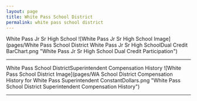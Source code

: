 ```yaml
---
layout: page
title: White Pass School District
permalink: white pass school district
---
```



White Pass Jr Sr High School
![White Pass Jr Sr High School Image](pages/White Pass School District White Pass Jr Sr High SchoolDual Credit BarChart.png "White Pass Jr Sr High School Dual Credit Participation")

___

White Pass School DistrictSuperintendent Compensation History
![White Pass School District Image](pages/WA School District Compensation History for White Pass Superintendent ConstantDollars.png "White Pass School District Superintendent Compensation History")

___

